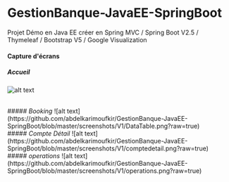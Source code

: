 # GestionBanque-JavaEE-SpringBoot
  Projet Démo en Java EE créer en Spring MVC / Spring Boot V2.5 / Thymeleaf / Bootstrap V5 / Google Visualization 
 <br>
 #### Capture d'écrans
 
 ##### <i>Accueil</i>
![alt text](https://github.com/abdelkarimoufkir/GestionBanque-JavaEE-SpringBoot/blob/master/screenshots/V1/accueil.png?raw=true)

<br>
 ##### <i>Booking</i>
![alt text](https://github.com/abdelkarimoufkir/GestionBanque-JavaEE-SpringBoot/blob/master/screenshots/V1/DataTable.png?raw=true)

<br>
 ##### <i>Compte Détail</i>
![alt text](https://github.com/abdelkarimoufkir/GestionBanque-JavaEE-SpringBoot/blob/master/screenshots/V1/comptedetail.png?raw=true)

<br>
 ##### <i>operations</i>
![alt text](https://github.com/abdelkarimoufkir/GestionBanque-JavaEE-SpringBoot/blob/master/screenshots/V1/operations.png?raw=true)
